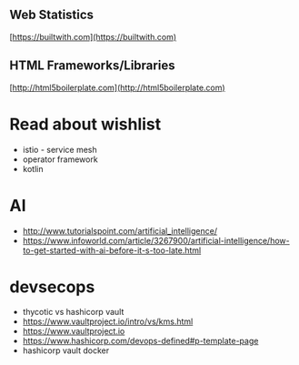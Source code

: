 
## Web Statistics

[https://builtwith.com](https://builtwith.com)



## HTML Frameworks/Libraries

[http://html5boilerplate.com](http://html5boilerplate.com)



# Read about wishlist

* istio - service mesh
* operator framework
* kotlin 


# AI
* http://www.tutorialspoint.com/artificial_intelligence/
* https://www.infoworld.com/article/3267900/artificial-intelligence/how-to-get-started-with-ai-before-it-s-too-late.html

# devsecops

* thycotic vs hashicorp vault
* https://www.vaultproject.io/intro/vs/kms.html
* https://www.vaultproject.io
* https://www.hashicorp.com/devops-defined#p-template-page
* hashicorp vault docker
